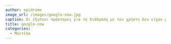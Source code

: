 ```yaml
---
author: epidrome
image_url: /images/google-now.jpg
caption: Οι έξυπνοι πράκτορες για τη διάδραση με τον χρήστη δεν είχαν μεγάλη αποδοχή όταν ήταν μέρος της σουίτας εφαρμογών γραφείου (π.χ., Microsoft ClipIt), όμως με την εισαγωγή τους στα έξυπνα κινητά τηλέφωνα μπορούν να φανούν περισσότερο χρήσιμοι καθώς έχουν περισσότερες πληροφορίες για το πλαίσιο δραστηριότητας του χρήστη, όπως την τοποθεσία, το ημερολόγιο, κτλ.
title: google-now
categories:
  - Μοντέλα
---
```

